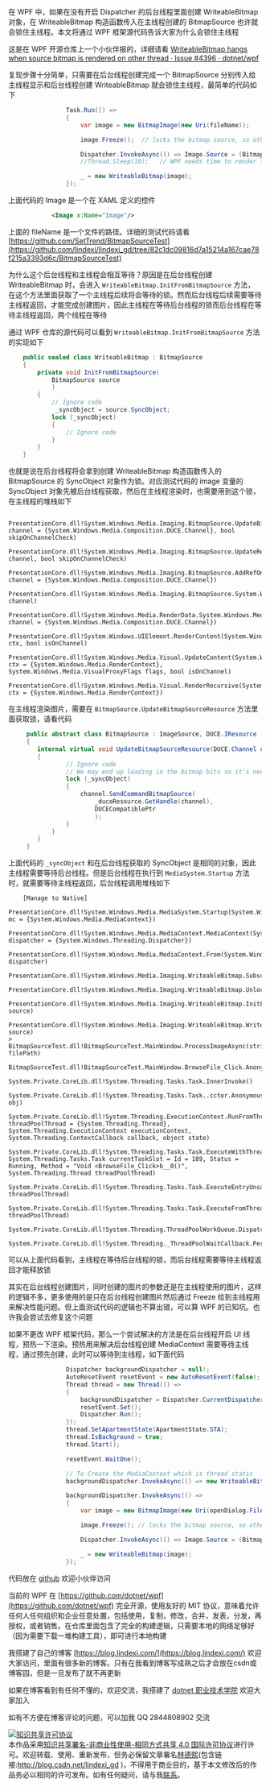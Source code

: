 
在 WPF 中，如果在没有开启 Dispatcher 的后台线程里面创建 WriteableBitmap 对象，在 WriteableBitmap 构造函数传入在主线程创建的 BitmapSource 也许就会锁住主线程。本文将通过 WPF 框架源代码告诉大家为什么会锁住主线程

<!--more-->


<!-- CreateTime:2021/4/16 16:53:15 -->
<!-- 标签：WPF，WPF源代码 -->

<!-- 发布 -->

这是在 WPF 开源仓库上一个小伙伴报的，详细请看 [WriteableBitmap hangs when source bitmap is rendered on other thread · Issue #4396 · dotnet/wpf](https://github.com/dotnet/wpf/issues/4396 )

复现步骤十分简单，只需要在后台线程创建完成一个 BitmapSource 分别传入给主线程显示和后台线程创建 WriteableBitmap 就会锁住主线程，最简单的代码如下

```csharp
				Task.Run(() =>
				{
					var image = new BitmapImage(new Uri(fileName));

					image.Freeze();  // locks the bitmap source, so other threads can access

					Dispatcher.InvokeAsync(() => Image.Source = (BitmapSource) image);
					//Thread.Sleep(10);   // WPF needs time to render the bitmap. During this period, creating a WriteableBitmap makes the program hang.

					_ = new WriteableBitmap(image);
				});
```

上面代码的 Image 是一个在 XAML 定义的控件

```xml
			<Image x:Name="Image"/>
```

上面的 fileName 是一个文件的路径。详细的测试代码请看 [https://github.com/SetTrend/BitmapSourceTest](https://github.com/lindexi/lindexi_gd/tree/82c1dc09816d7a15214a167cae78f215a3393d6c/BitmapSourceTest)

为什么这个后台线程和主线程会相互等待？原因是在后台线程创建 WriteableBitmap 时，会进入 `WriteableBitmap.InitFromBitmapSource` 方法，在这个方法里面获取了一个主线程后续将会等待的锁。然而后台线程后续需要等待主线程返回，才能完成创建图片，因此主线程在等待后台线程的锁而后台线程在等待主线程返回，两个线程在等待

通过 WPF 仓库的源代码可以看到 `WriteableBitmap.InitFromBitmapSource` 方法的实现如下

```csharp
    public sealed class WriteableBitmap : BitmapSource
    {
        private void InitFromBitmapSource(
            BitmapSource source
            )
        {
        	// Ignore code
        	 _syncObject = source.SyncObject;
            lock (_syncObject)
            {
            	// Ignore code
            }
        }
    }
```

也就是说在后台线程将会拿到创建 WriteableBitmap 构造函数传入的 BitmapSource 的 SyncObject 对象作为锁。对应测试代码的 image 变量的 SyncObject 对象先被后台线程获取，然后在主线程渲染时，也需要用到这个锁，在主线程的堆栈如下

```
 	PresentationCore.dll!System.Windows.Media.Imaging.BitmapSource.UpdateBitmapSourceResource(System.Windows.Media.Composition.DUCE.Channel channel = {System.Windows.Media.Composition.DUCE.Channel}, bool skipOnChannelCheck)
 	PresentationCore.dll!System.Windows.Media.Imaging.BitmapSource.UpdateResource(System.Windows.Media.Composition.DUCE.Channel channel, bool skipOnChannelCheck)
 	PresentationCore.dll!System.Windows.Media.Imaging.BitmapSource.AddRefOnChannelCore(System.Windows.Media.Composition.DUCE.Channel channel = {System.Windows.Media.Composition.DUCE.Channel})
 	PresentationCore.dll!System.Windows.Media.Imaging.BitmapSource.System.Windows.Media.Composition.DUCE.IResource.AddRefOnChannel(System.Windows.Media.Composition.DUCE.Channel channel)
 	PresentationCore.dll!System.Windows.Media.RenderData.System.Windows.Media.Composition.DUCE.IResource.AddRefOnChannel(System.Windows.Media.Composition.DUCE.Channel channel = {System.Windows.Media.Composition.DUCE.Channel})
 	PresentationCore.dll!System.Windows.UIElement.RenderContent(System.Windows.Media.RenderContext ctx, bool isOnChannel)
 	PresentationCore.dll!System.Windows.Media.Visual.UpdateContent(System.Windows.Media.RenderContext ctx = {System.Windows.Media.RenderContext}, System.Windows.Media.VisualProxyFlags flags, bool isOnChannel)
 	PresentationCore.dll!System.Windows.Media.Visual.RenderRecursive(System.Windows.Media.RenderContext ctx = {System.Windows.Media.RenderContext})
```

在主线程渲染图片，需要在 `BitmapSource.UpdateBitmapSourceResource` 方法里面获取锁，请看代码

```csharp
     public abstract class BitmapSource : ImageSource, DUCE.IResource
     {
        internal virtual void UpdateBitmapSourceResource(DUCE.Channel channel, bool skipOnChannelCheck)
        {
                // Ignore code
                // We may end up loading in the bitmap bits so it's necessary to take the sync lock here.
                lock (_syncObject)
                {
                    channel.SendCommandBitmapSource(
                        _duceResource.GetHandle(channel),
                        DUCECompatiblePtr
                        );
                }
            }
        }
     }
```

上面代码的 `_syncObject` 和在后台线程获取的 SyncObject 是相同的对象，因此主线程需要等待后台线程。但是后台线程在执行到 `MediaSystem.Startup` 方法时，就需要等待主线程返回，后台线程调用堆栈如下

```
 	[Manage to Native]	
 	PresentationCore.dll!System.Windows.Media.MediaSystem.Startup(System.Windows.Media.MediaContext mc = {System.Windows.Media.MediaContext})
 	PresentationCore.dll!System.Windows.Media.MediaContext.MediaContext(System.Windows.Threading.Dispatcher dispatcher = {System.Windows.Threading.Dispatcher})
 	PresentationCore.dll!System.Windows.Media.MediaContext.From(System.Windows.Threading.Dispatcher dispatcher)
 	PresentationCore.dll!System.Windows.Media.Imaging.WriteableBitmap.SubscribeToCommittingBatch()
 	PresentationCore.dll!System.Windows.Media.Imaging.WriteableBitmap.Unlock()
 	PresentationCore.dll!System.Windows.Media.Imaging.WriteableBitmap.InitFromBitmapSource(System.Windows.Media.Imaging.BitmapSource source)
 	PresentationCore.dll!System.Windows.Media.Imaging.WriteableBitmap.WriteableBitmap(System.Windows.Media.Imaging.BitmapSource source)
>	BitmapSourceTest.dll!BitmapSourceTest.MainWindow.ProcessImageAsync(string filePath)
 	BitmapSourceTest.dll!BitmapSourceTest.MainWindow.BrowseFile_Click.AnonymousMethod__0()
 	System.Private.CoreLib.dll!System.Threading.Tasks.Task.InnerInvoke()
 	System.Private.CoreLib.dll!System.Threading.Tasks.Task..cctor.AnonymousMethod__277_0(object obj)
 	System.Private.CoreLib.dll!System.Threading.ExecutionContext.RunFromThreadPoolDispatchLoop(System.Threading.Thread threadPoolThread = {System.Threading.Thread}, System.Threading.ExecutionContext executionContext, System.Threading.ContextCallback callback, object state)
 	System.Private.CoreLib.dll!System.Threading.Tasks.Task.ExecuteWithThreadLocal(ref System.Threading.Tasks.Task currentTaskSlot = Id = 189, Status = Running, Method = "Void <BrowseFile_Click>b__0()", System.Threading.Thread threadPoolThread)
 	System.Private.CoreLib.dll!System.Threading.Tasks.Task.ExecuteEntryUnsafe(System.Threading.Thread threadPoolThread)
 	System.Private.CoreLib.dll!System.Threading.Tasks.Task.ExecuteFromThreadPool(System.Threading.Thread threadPoolThread)
 	System.Private.CoreLib.dll!System.Threading.ThreadPoolWorkQueue.Dispatch()
 	System.Private.CoreLib.dll!System.Threading._ThreadPoolWaitCallback.PerformWaitCallback()
```

可以从上面代码看到，主线程在等待后台线程的锁，而后台线程需要等待主线程返回才能释放锁

其实在后台线程创建图片，同时创建的图片的参数还是在主线程使用的图片，这样的逻辑不多，更多使用的是只在后台线程创建图片然后通过 Freeze 给到主线程用来解决性能问题。但上面测试代码的逻辑也不算出错，可以算 WPF 的已知坑。也许我会尝试去修复这个问题

如果不更改 WPF 框架代码，那么一个尝试解决的方法是在后台线程开启 UI 线程，预热一下渲染。预热用来解决后台线程创建 MediaContext 需要等待主线程，通过预先创建，此时可以等待到主线程，如下面代码

```csharp
				Dispatcher backgroundDispatcher = null!;
				AutoResetEvent resetEvent = new AutoResetEvent(false);
				Thread thread = new Thread(() =>
				{
					backgroundDispatcher = Dispatcher.CurrentDispatcher;
					resetEvent.Set();
					Dispatcher.Run();
				});
				thread.SetApartmentState(ApartmentState.STA);
				thread.IsBackground = true;
				thread.Start();

				resetEvent.WaitOne();

				// To Create the MediaContext which is thread static
				backgroundDispatcher.InvokeAsync(() => new WriteableBitmap(1, 1, 96, 96, PixelFormats.Bgr32, null));

				backgroundDispatcher.InvokeAsync(() =>
				{
					var image = new BitmapImage(new Uri(openDialog.FileName));

					image.Freeze(); // locks the bitmap source, so other threads can access

					Dispatcher.InvokeAsync(() => Image.Source = (BitmapSource) image);

					_ = new WriteableBitmap(image);
				});
```

代码放在 [github](https://github.com/lindexi/lindexi_gd/tree/0a8ac8dd9a61599dfa8624f73dfd22fd4b1bc539/BitmapSourceTest) 欢迎小伙伴访问

<!-- 
6713

Why the background task will dead lock? Because the background task will get the lock in `WriteableBitmap.InitFromBitmapSource` method.

```csharp
    public sealed class WriteableBitmap : BitmapSource
    {
        private void InitFromBitmapSource(
            BitmapSource source
            )
        {
        	// Ignore code
        	 _syncObject = source.SyncObject;
            lock (_syncObject)
            {
            	// Ignore code
            }
        }
    }
```

And the `source` is a TransformedBitmap which was created in `ProcessImageAsync` method and running in background task.

```csharp
// The Demo code
		private void ProcessImageAsync(string filePath)
		{
			TransformedBitmap tb = new TransformedBitmap(new BitmapImage(new Uri(filePath)), new RotateTransform(90));

			CopyBitmapSourceToUi(tb);

			_ = new WriteableBitmap(tb);
		}
```

But the `source.SyncObject` will be used in main thread when Render.

```
 	PresentationCore.dll!System.Windows.Media.Imaging.BitmapSource.UpdateBitmapSourceResource(System.Windows.Media.Composition.DUCE.Channel channel = {System.Windows.Media.Composition.DUCE.Channel}, bool skipOnChannelCheck)
 	PresentationCore.dll!System.Windows.Media.Imaging.BitmapSource.UpdateResource(System.Windows.Media.Composition.DUCE.Channel channel, bool skipOnChannelCheck)
 	PresentationCore.dll!System.Windows.Media.Imaging.BitmapSource.AddRefOnChannelCore(System.Windows.Media.Composition.DUCE.Channel channel = {System.Windows.Media.Composition.DUCE.Channel})
 	PresentationCore.dll!System.Windows.Media.Imaging.BitmapSource.System.Windows.Media.Composition.DUCE.IResource.AddRefOnChannel(System.Windows.Media.Composition.DUCE.Channel channel)
 	PresentationCore.dll!System.Windows.Media.RenderData.System.Windows.Media.Composition.DUCE.IResource.AddRefOnChannel(System.Windows.Media.Composition.DUCE.Channel channel = {System.Windows.Media.Composition.DUCE.Channel})
 	PresentationCore.dll!System.Windows.UIElement.RenderContent(System.Windows.Media.RenderContext ctx, bool isOnChannel)
 	PresentationCore.dll!System.Windows.Media.Visual.UpdateContent(System.Windows.Media.RenderContext ctx = {System.Windows.Media.RenderContext}, System.Windows.Media.VisualProxyFlags flags, bool isOnChannel)
 	PresentationCore.dll!System.Windows.Media.Visual.RenderRecursive(System.Windows.Media.RenderContext ctx = {System.Windows.Media.RenderContext})
```

The main thread will use the same SyncObject in BitmapSource.UpdateBitmapSourceResource

```csharp
     public abstract class BitmapSource : ImageSource, DUCE.IResource
     {
        internal virtual void UpdateBitmapSourceResource(DUCE.Channel channel, bool skipOnChannelCheck)
        {
                // Ignore code
                // We may end up loading in the bitmap bits so it's necessary to take the sync lock here.
                lock (_syncObject)
                {
                    channel.SendCommandBitmapSource(
                        _duceResource.GetHandle(channel),
                        DUCECompatiblePtr
                        );
                }
            }
        }
     }
```


The main thread will waitting the `_syncObject` which be used in background task in `WriteableBitmap.InitFromBitmapSource` method.

But the background task now waitting the main thread in `MediaSystem.Startup`. So the main thread wait background task to release the `_syncObject` lock and the background task wait main thread. -->

当前的 WPF 在 [https://github.com/dotnet/wpf](https://github.com/dotnet/wpf) 完全开源，使用友好的 MIT 协议，意味着允许任何人任何组织和企业任意处置，包括使用，复制，修改，合并，发表，分发，再授权，或者销售。在仓库里面包含了完全的构建逻辑，只需要本地的网络足够好（因为需要下载一堆构建工具），即可进行本地构建



我搭建了自己的博客 [https://blog.lindexi.com/](https://blog.lindexi.com/) 欢迎大家访问，里面有很多新的博客。只有在我看到博客写成熟之后才会放在csdn或博客园，但是一旦发布了就不再更新

如果在博客看到有任何不懂的，欢迎交流，我搭建了 [dotnet 职业技术学院](https://t.me/dotnet_campus) 欢迎大家加入

如有不方便在博客评论的问题，可以加我 QQ 2844808902 交流

<a rel="license" href="http://creativecommons.org/licenses/by-nc-sa/4.0/"><img alt="知识共享许可协议" style="border-width:0" src="https://licensebuttons.net/l/by-nc-sa/4.0/88x31.png" /></a><br />本作品采用<a rel="license" href="http://creativecommons.org/licenses/by-nc-sa/4.0/">知识共享署名-非商业性使用-相同方式共享 4.0 国际许可协议</a>进行许可。欢迎转载、使用、重新发布，但务必保留文章署名[林德熙](http://blog.csdn.net/lindexi_gd)(包含链接:http://blog.csdn.net/lindexi_gd )，不得用于商业目的，基于本文修改后的作品务必以相同的许可发布。如有任何疑问，请与我[联系](mailto:lindexi_gd@163.com)。